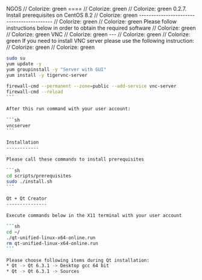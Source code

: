 NGOS                                                                                                                                                                                                     // Colorize: green
====                                                                                                                                                                                                     // Colorize: green
                                                                                                                                                                                                         // Colorize: green
0.2.7. Install prerequisites on CentOS 8.2                                                                                                                                                               // Colorize: green
------------------------------------------                                                                                                                                                               // Colorize: green
                                                                                                                                                                                                         // Colorize: green
Please follow instructions below in order to obtain the required software                                                                                                                                // Colorize: green
                                                                                                                                                                                                         // Colorize: green
VNC                                                                                                                                                                                                      // Colorize: green
---                                                                                                                                                                                                      // Colorize: green
                                                                                                                                                                                                         // Colorize: green
If you need to install VNC server please use the following instruction:                                                                                                                                  // Colorize: green
                                                                                                                                                                                                         // Colorize: green
```sh                                                                                                                                                                                                    // Colorize: green
sudo su                                                                                                                                                                                                  // Colorize: green
yum update -y                                                                                                                                                                                            // Colorize: green
yum groupinstall -y "Server with GUI"                                                                                                                                                                    // Colorize: green
yum install -y tigervnc-server                                                                                                                                                                           // Colorize: green
                                                                                                                                                                                                         // Colorize: green
firewall-cmd --permanent --zone=public --add-service vnc-server                                                                                                                                          // Colorize: green
firewall-cmd --reload                                                                                                                                                                                    // Colorize: green
```                                                                                                                                                                                                      // Colorize: green
                                                                                                                                                                                                         // Colorize: green
After this run command with your user account:                                                                                                                                                           // Colorize: green
                                                                                                                                                                                                         // Colorize: green
```sh                                                                                                                                                                                                    // Colorize: green
vncserver                                                                                                                                                                                                // Colorize: green
```                                                                                                                                                                                                      // Colorize: green
                                                                                                                                                                                                         // Colorize: green
Installation                                                                                                                                                                                             // Colorize: green
------------                                                                                                                                                                                             // Colorize: green
                                                                                                                                                                                                         // Colorize: green
Please call these commands to install prerequisites                                                                                                                                                      // Colorize: green
                                                                                                                                                                                                         // Colorize: green
```sh                                                                                                                                                                                                    // Colorize: green
cd scripts/prerequisites                                                                                                                                                                                 // Colorize: green
sudo ./install.sh                                                                                                                                                                                        // Colorize: green
```                                                                                                                                                                                                      // Colorize: green
                                                                                                                                                                                                         // Colorize: green
Qt + Qt Creator                                                                                                                                                                                          // Colorize: green
---------------                                                                                                                                                                                          // Colorize: green
                                                                                                                                                                                                         // Colorize: green
Execute commands below in the X11 terminal with your user account                                                                                                                                        // Colorize: green
                                                                                                                                                                                                         // Colorize: green
```sh                                                                                                                                                                                                    // Colorize: green
cd ~/                                                                                                                                                                                                    // Colorize: green
./qt-unified-linux-x64-online.run                                                                                                                                                                        // Colorize: green
rm qt-unified-linux-x64-online.run                                                                                                                                                                       // Colorize: green
```                                                                                                                                                                                                      // Colorize: green
                                                                                                                                                                                                         // Colorize: green
Please choose following items during Qt installation:                                                                                                                                                    // Colorize: green
* Qt -> Qt 6.3.1 -> Desktop gcc 64 bit                                                                                                                                                                   // Colorize: green
* Qt -> Qt 6.3.1 -> Sources                                                                                                                                                                              // Colorize: green
